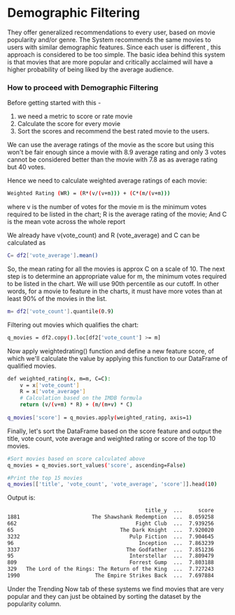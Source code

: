# Demographic Filtering

They offer generalized recommendations to every user, based on movie popularity and/or genre. The System recommends the same movies 
to users with similar demographic features. Since each user is different , this approach is considered to be too simple. The basic 
idea behind this system is that movies that are more popular and critically acclaimed will have a higher probability of being liked 
by the average audience.

### How to proceed with Demographic Filtering

Before getting started with this -

1. we need a metric to score or rate movie
2. Calculate the score for every movie
3. Sort the scores and recommend the best rated movie to the users.

We can use the average ratings of the movie as the score but using this won't be fair enough since a movie with 8.9 average rating 
and only 3 votes cannot be considered better than the movie with 7.8 as as average rating but 40 votes. 

Hence we need to calculate weighted average ratings of each movie:

```sh
Weighted Rating (WR) = (R*(v/(v+m))) + (C*(m/(v+m)))
```
where
    v is the number of votes for the movie
    m is the minimum votes required to be listed in the chart;
    R is the average rating of the movie; And
    C is the mean vote across the whole report

We already have v(vote_count) and R (vote_average) and C can be calculated as

```sh
C= df2['vote_average'].mean()
```

So, the mean rating for all the movies is approx C on a scale of 10. The next step is to determine an appropriate value for m, the 
minimum votes required to be listed in the chart. We will use 90th percentile as our cutoff. In other words, for a movie to feature 
in the charts, it must have more votes than at least 90% of the movies in the list.

```sh
m= df2['vote_count'].quantile(0.9)
```

Filtering out movies which qualifies the chart:

```sh
q_movies = df2.copy().loc[df2['vote_count'] >= m] 
``` 

Now apply weightedrating() function and define a new feature score, of which we'll calculate the value by applying this function to 
our DataFrame of qualified movies.

```sh
def weighted_rating(x, m=m, C=C):
    v = x['vote_count']
    R = x['vote_average']
    # Calculation based on the IMDB formula
    return (v/(v+m) * R) + (m/(m+v) * C)
    
q_movies['score'] = q_movies.apply(weighted_rating, axis=1)
```

Finally, let's sort the DataFrame based on the score feature and output the title, vote count, vote average and weighted rating or 
score of the top 10 movies.

```sh
#Sort movies based on score calculated above
q_movies = q_movies.sort_values('score', ascending=False)

#Print the top 15 movies
q_movies[['title', 'vote_count', 'vote_average', 'score']].head(10)
```

Output is:
```sh
                                            title_y  ...     score
1881                       The Shawshank Redemption  ...  8.059258
662                                      Fight Club  ...  7.939256
65                                  The Dark Knight  ...  7.920020
3232                                   Pulp Fiction  ...  7.904645
96                                        Inception  ...  7.863239
3337                                  The Godfather  ...  7.851236
95                                     Interstellar  ...  7.809479
809                                    Forrest Gump  ...  7.803188
329   The Lord of the Rings: The Return of the King  ...  7.727243
1990                        The Empire Strikes Back  ...  7.697884 
```

Under the Trending Now tab of these systems we find movies that are very popular and they can just be obtained by sorting the 
dataset by the popularity column.